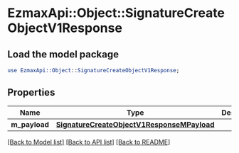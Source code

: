 # EzmaxApi::Object::SignatureCreateObjectV1Response

## Load the model package
```perl
use EzmaxApi::Object::SignatureCreateObjectV1Response;
```

## Properties
Name | Type | Description | Notes
------------ | ------------- | ------------- | -------------
**m_payload** | [**SignatureCreateObjectV1ResponseMPayload**](SignatureCreateObjectV1ResponseMPayload.md) |  | 

[[Back to Model list]](../README.md#documentation-for-models) [[Back to API list]](../README.md#documentation-for-api-endpoints) [[Back to README]](../README.md)


